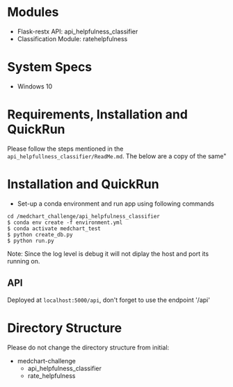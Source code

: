 # Modules
 - Flask-restx API: api_helpfulness_classifier
 - Classification Module: ratehelpfulness
# System Specs
 - Windows 10

# Requirements, Installation and QuickRun 
Please follow the steps mentioned in the `api_helpfullness_classifier/ReadMe.md`. The below are a copy of the same"

# Installation and QuickRun
- Set-up a conda environment and run app using following commands
```
cd /medchart_challenge/api_helpfulness_classifier
$ conda env create -f environment.yml
$ conda activate medchart_test
$ python create_db.py
$ python run.py
```
Note: Since the log level is debug it will not diplay the host and port its running on.

## API
Deployed at `localhost:5000/api`, don't forget to use the endpoint '/api'

# Directory Structure
Please do not change the directory structure from initial:

- medchart-challenge
    - api_helpfulness_classifier
    - rate_helpfulness

